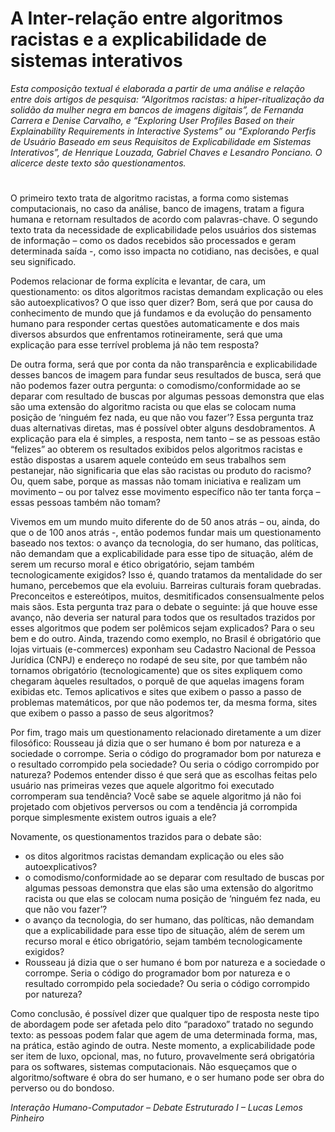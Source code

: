 # A Inter-relação entre algoritmos racistas e a explicabilidade de sistemas interativos

_Esta composição textual é elaborada a partir de uma análise e relação entre dois artigos de pesquisa: “Algoritmos racistas: a hiper-ritualização da solidão da mulher negra em bancos de imagens digitais”, de Fernanda Carrera e Denise Carvalho, e “Exploring User Profiles Based on their Explainability Requirements in Interactive Systems” ou “Explorando Perfis de Usuário Baseado em seus Requisitos de Explicabilidade em Sistemas Interativos”, de Henrique Louzada, Gabriel Chaves e Lesandro Ponciano. 
O alicerce deste texto são questionamentos._
#

O primeiro texto trata de algoritmo racistas, a forma como sistemas computacionais, no caso da análise, banco de imagens, tratam a figura humana e retornam resultados de acordo com palavras-chave. O segundo texto trata da necessidade de explicabilidade pelos usuários dos sistemas de informação – como os dados recebidos são processados e geram determinada saída -, como isso impacta no cotidiano, nas decisões, e qual seu significado. 

Podemos relacionar de forma explícita e levantar, de cara, um questionamento: os ditos algoritmos racistas demandam explicação ou eles são autoexplicativos? O que isso quer dizer? Bom, será que por causa do conhecimento de mundo que já fundamos e da evolução do pensamento humano para responder certas questões automaticamente e dos mais diversos absurdos que enfrentamos rotineiramente, será que uma explicação para esse terrível problema já não tem resposta? 

De outra forma, será que por conta da não transparência e explicabilidade desses bancos de imagem para fundar seus resultados de busca, será que não podemos fazer outra pergunta: o comodismo/conformidade ao se deparar com resultado de buscas por algumas pessoas demonstra que elas são uma extensão do algoritmo racista ou que elas se colocam numa posição de ‘ninguém fez nada, eu que não vou fazer’? Essa pergunta traz duas alternativas diretas, mas é possível obter alguns desdobramentos. A explicação para ela é simples, a resposta, nem tanto – se as pessoas estão “felizes” ao obterem os resultados exibidos pelos algoritmos racistas e estão dispostas a usarem aquele conteúdo em seus trabalhos sem pestanejar, não significaria que elas são racistas ou produto do racismo? Ou, quem sabe, porque as massas não tomam iniciativa e realizam um movimento – ou por talvez esse movimento específico não ter tanta força – essas pessoas também não tomam?

Vivemos em um mundo muito diferente do de 50 anos atrás – ou, ainda, do que o de 100 anos atrás -, então podemos fundar mais um questionamento baseado nos textos: o avanço da tecnologia, do ser humano, das políticas, não demandam que a explicabilidade para esse tipo de situação, além de serem um recurso moral e ético obrigatório, sejam também tecnologicamente exigidos? Isso é, quando tratamos da mentalidade do ser humano, percebemos que ela evoluiu. Barreiras culturais foram quebradas. Preconceitos e estereótipos, muitos, desmitificados consensualmente pelos mais sãos. Esta pergunta traz para o debate o seguinte: já que houve esse avanço, não deveria ser natural para todos que os resultados trazidos por esses algoritmos que podem ser polêmicos sejam explicados? Para o seu bem e do outro.  Ainda, trazendo como exemplo, no Brasil é obrigatório que lojas virtuais (e-commerces) exponham seu Cadastro Nacional de Pessoa Jurídica (CNPJ) e endereço no rodapé de seu site, por que também não tornamos obrigatório (tecnologicamente) que os sites expliquem como chegaram àqueles resultados, o porquê de que aquelas imagens foram exibidas etc. Temos aplicativos e sites que exibem o passo a passo de problemas matemáticos, por que não podemos ter, da mesma forma, sites que exibem o passo a passo de seus algoritmos?

Por fim, trago mais um questionamento relacionado diretamente a um dizer filosófico: Rousseau já dizia que o ser humano é bom por natureza e a sociedade o corrompe. Seria o código do programador bom por natureza e o resultado corrompido pela sociedade? Ou seria o código corrompido por natureza? Podemos entender disso é que será que as escolhas feitas pelo usuário nas primeiras vezes que aquele algoritmo foi executado corromperam sua tendência? Você sabe se aquele algoritmo já não foi projetado com objetivos perversos ou com a tendência já corrompida porque simplesmente existem outros iguais a ele?

Novamente, os questionamentos trazidos para o debate são:
* os ditos algoritmos racistas demandam explicação ou eles são autoexplicativos?
* o comodismo/conformidade ao se deparar com resultado de buscas por algumas pessoas demonstra que elas são uma extensão do algoritmo racista ou que elas se colocam numa posição de ‘ninguém fez nada, eu que não vou fazer’?
*	o avanço da tecnologia, do ser humano, das políticas, não demandam que a explicabilidade para esse tipo de situação, além de serem um recurso moral e ético obrigatório, sejam também tecnologicamente exigidos?
*	Rousseau já dizia que o ser humano é bom por natureza e a sociedade o corrompe. Seria o código do programador bom por natureza e o resultado corrompido pela sociedade? Ou seria o código corrompido por natureza?


Como conclusão, é possível dizer que qualquer tipo de resposta neste tipo de abordagem pode ser afetada pelo dito “paradoxo” tratado no segundo texto: as pessoas podem falar que agem de uma determinada forma, mas, na prática, estão agindo de outra. Neste momento, a explicabilidade pode ser item de luxo, opcional, mas, no futuro, provavelmente será obrigatória para os softwares, sistemas computacionais.
Não esqueçamos que o algoritmo/software é obra do ser humano, e o ser humano pode ser obra do perverso ou do bondoso.


_Interação Humano-Computador – Debate Estruturado I – Lucas Lemos Pinheiro_
